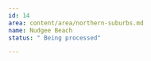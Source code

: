 ```yaml
---
id: 14
area: content/area/northern-suburbs.md
name: Nudgee Beach
status: " Being processed"

---
```

